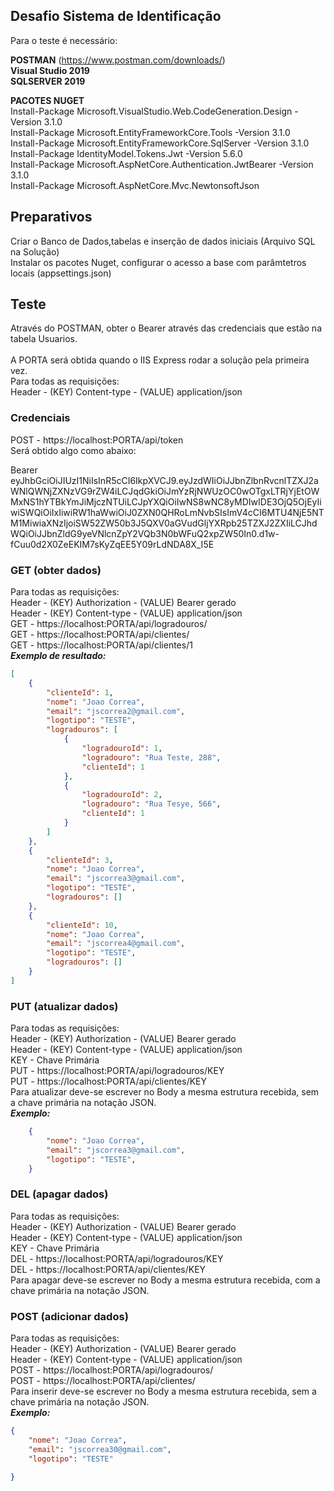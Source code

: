 ## Desafio Sistema de Identificação

Para o teste é necessário:

**POSTMAN** (https://www.postman.com/downloads/)<br/>
**Visual Studio 2019**<br/>
**SQLSERVER 2019**<br/>

<b>PACOTES NUGET</b><br/>
Install-Package Microsoft.VisualStudio.Web.CodeGeneration.Design -Version 3.1.0<br/>
Install-Package Microsoft.EntityFrameworkCore.Tools -Version 3.1.0<br/>
Install-Package Microsoft.EntityFrameworkCore.SqlServer -Version 3.1.0<br/>
Install-Package IdentityModel.Tokens.Jwt -Version 5.6.0<br/>
Install-Package Microsoft.AspNetCore.Authentication.JwtBearer -Version 3.1.0<br/>
Install-Package Microsoft.AspNetCore.Mvc.NewtonsoftJson<br/>

## Preparativos
Criar o Banco de Dados,tabelas e inserção de dados iniciais (Arquivo SQL na Solução)<br/>
Instalar os pacotes Nuget, configurar o acesso a base com parâmtetros locais (appsettings.json)<br/>

## Teste
Através do POSTMAN, obter o Bearer através das credenciais que estão na tabela Usuarios.<br/><br/>
A PORTA será obtida quando o IIS Express rodar a solução pela primeira vez.<br/>
Para todas as requisições:<br/> 
Header - (KEY) Content-type - (VALUE) application/json<br/> 

### Credenciais
POST - https://localhost:PORTA/api/token<br>
Será obtido algo como abaixo:<br>

Bearer<br>
eyJhbGciOiJIUzI1NiIsInR5cCI6IkpXVCJ9.eyJzdWIiOiJJbnZlbnRvcnlTZXJ2aWNlQWNjZXNzVG9rZW4iLCJqdGkiOiJmYzRjNWUzOC0wOTgxLTRjYjEtOWMxNS1hYTBkYmJiMjczNTUiLCJpYXQiOiIwNS8wNC8yMDIwIDE3OjQ5OjEyIiwiSWQiOiIxIiwiRW1haWwiOiJ0ZXN0QHRoLmNvbSIsImV4cCI6MTU4NjE5NTM1MiwiaXNzIjoiSW52ZW50b3J5QXV0aGVudGljYXRpb25TZXJ2ZXIiLCJhdWQiOiJJbnZldG9yeVNlcnZpY2VQb3N0bWFuQ2xpZW50In0.d1w-fCuu0d2X0ZeEKIM7sKyZqEE5Y09rLdNDA8X_I5E<br>


### GET (obter dados)
Para todas as requisições:<br/> 
Header - (KEY) Authorization - (VALUE) Bearer gerado<br/>
Header - (KEY) Content-type - (VALUE) application/json<br/> 
GET - https://localhost:PORTA/api/logradouros/<br>
GET - https://localhost:PORTA/api/clientes/<br>
GET - https://localhost:PORTA/api/clientes/1<br>
***Exemplo de resultado:***<br>
```json
[
    {
        "clienteId": 1,
        "nome": "Joao Correa",
        "email": "jscorrea2@gmail.com",
        "logotipo": "TESTE",
        "logradouros": [
            {
                "logradouroId": 1,
                "logradouro": "Rua Teste, 288",
                "clienteId": 1
            },
            {
                "logradouroId": 2,
                "logradouro": "Rua Tesye, 566",
                "clienteId": 1
            }
        ]
    },
    {
        "clienteId": 3,
        "nome": "Joao Correa",
        "email": "jscorrea3@gmail.com",
        "logotipo": "TESTE",
        "logradouros": []
    },
    {
        "clienteId": 10,
        "nome": "Joao Correa",
        "email": "jscorrea4@gmail.com",
        "logotipo": "TESTE",
        "logradouros": []
    }
]
```
### PUT (atualizar dados)
Para todas as requisições:<br/> 
Header - (KEY) Authorization - (VALUE) Bearer gerado<br/>
Header - (KEY) Content-type - (VALUE) application/json<br/> 
KEY - Chave Primária <br>
PUT - https://localhost:PORTA/api/logradouros/KEY<br>
PUT - https://localhost:PORTA/api/clientes/KEY<br>
Para atualizar deve-se escrever no Body a mesma estrutura recebida, sem a chave primária na notação JSON.<br>
***Exemplo:***<br>
```json
    {        
        "nome": "Joao Correa",
        "email": "jscorrea3@gmail.com",
        "logotipo": "TESTE",       
    }
```

### DEL (apagar dados)
Para todas as requisições:<br/> 
Header - (KEY) Authorization - (VALUE) Bearer gerado<br/>
Header - (KEY) Content-type - (VALUE) application/json<br/> 
KEY - Chave Primária <br>
DEL - https://localhost:PORTA/api/logradouros/KEY<br>
DEL - https://localhost:PORTA/api/clientes/KEY<br>
Para apagar deve-se escrever no Body a mesma estrutura recebida, com a chave primária na notação JSON.<br>


### POST (adicionar dados)
Para todas as requisições:<br/> 
Header - (KEY) Authorization - (VALUE) Bearer gerado<br/>
Header - (KEY) Content-type - (VALUE) application/json<br/> 
POST - https://localhost:PORTA/api/logradouros/<br>
POST - https://localhost:PORTA/api/clientes/<br>
Para inserir deve-se escrever no Body a mesma estrutura recebida, sem a chave primária na notação JSON.<br>
***Exemplo:***<br>
```json
{        
    "nome": "Joao Correa",
    "email": "jscorrea30@gmail.com",
    "logotipo": "TESTE"
        
}
```



